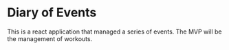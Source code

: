 # Diary of Events

This is a react application that managed a series of events. The MVP will be the management of workouts.
